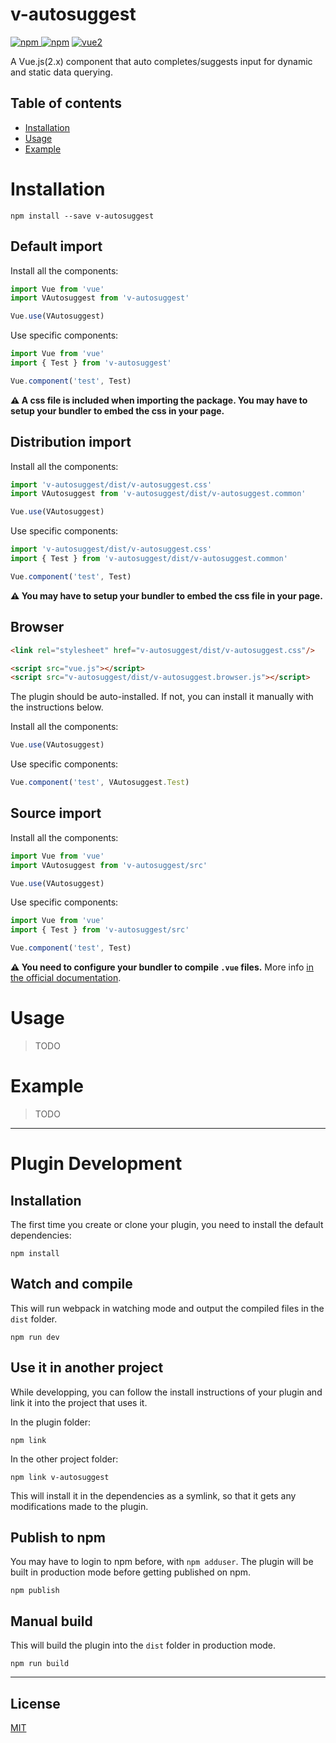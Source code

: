 # v-autosuggest

[![npm](https://img.shields.io/npm/v/v-autosuggest.svg) ![npm](https://img.shields.io/npm/dm/v-autosuggest.svg)](https://www.npmjs.com/package/v-autosuggest)
[![vue2](https://img.shields.io/badge/vue-2.x-brightgreen.svg)](https://vuejs.org/)

A Vue.js(2.x) component that auto completes/suggests input for dynamic and static data querying.

## Table of contents

- [Installation](#installation)
- [Usage](#usage)
- [Example](#example)

# Installation

```
npm install --save v-autosuggest
```

## Default import

Install all the components:

```javascript
import Vue from 'vue'
import VAutosuggest from 'v-autosuggest'

Vue.use(VAutosuggest)
```

Use specific components:

```javascript
import Vue from 'vue'
import { Test } from 'v-autosuggest'

Vue.component('test', Test)
```

**⚠️ A css file is included when importing the package. You may have to setup your bundler to embed the css in your page.**

## Distribution import

Install all the components:

```javascript
import 'v-autosuggest/dist/v-autosuggest.css'
import VAutosuggest from 'v-autosuggest/dist/v-autosuggest.common'

Vue.use(VAutosuggest)
```

Use specific components:

```javascript
import 'v-autosuggest/dist/v-autosuggest.css'
import { Test } from 'v-autosuggest/dist/v-autosuggest.common'

Vue.component('test', Test)
```

**⚠️ You may have to setup your bundler to embed the css file in your page.**

## Browser

```html
<link rel="stylesheet" href="v-autosuggest/dist/v-autosuggest.css"/>

<script src="vue.js"></script>
<script src="v-autosuggest/dist/v-autosuggest.browser.js"></script>
```

The plugin should be auto-installed. If not, you can install it manually with the instructions below.

Install all the components:

```javascript
Vue.use(VAutosuggest)
```

Use specific components:

```javascript
Vue.component('test', VAutosuggest.Test)
```

## Source import

Install all the components:

```javascript
import Vue from 'vue'
import VAutosuggest from 'v-autosuggest/src'

Vue.use(VAutosuggest)
```

Use specific components:

```javascript
import Vue from 'vue'
import { Test } from 'v-autosuggest/src'

Vue.component('test', Test)
```

**⚠️ You need to configure your bundler to compile `.vue` files.** More info [in the official documentation](https://vuejs.org/v2/guide/single-file-components.html).

# Usage

> TODO

# Example

> TODO

---

# Plugin Development

## Installation

The first time you create or clone your plugin, you need to install the default dependencies:

```
npm install
```

## Watch and compile

This will run webpack in watching mode and output the compiled files in the `dist` folder.

```
npm run dev
```

## Use it in another project

While developping, you can follow the install instructions of your plugin and link it into the project that uses it.

In the plugin folder:

```
npm link
```

In the other project folder:

```
npm link v-autosuggest
```

This will install it in the dependencies as a symlink, so that it gets any modifications made to the plugin.

## Publish to npm

You may have to login to npm before, with `npm adduser`. The plugin will be built in production mode before getting published on npm.

```
npm publish
```

## Manual build

This will build the plugin into the `dist` folder in production mode.

```
npm run build
```

---

## License

[MIT](http://opensource.org/licenses/MIT)
